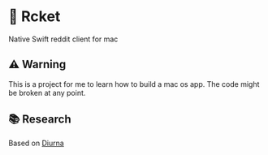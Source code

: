 # 🚀 Rcket
Native Swift reddit client for mac

## ⚠️ Warning
This is a project for me to learn how to build a mac os app.
The code might be broken at any point. 

## 📚 Research
Based on [Diurna](https://github.com/ngquerol/Diurna)
